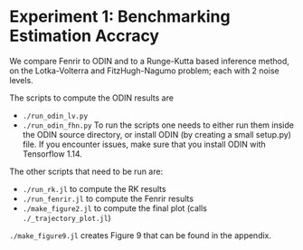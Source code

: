 # Experiment 1: Benchmarking Estimation Accracy

We compare Fenrir to ODIN and to a Runge-Kutta based inference method, on the Lotka-Volterra and FitzHugh-Nagumo problem; each with 2 noise levels.

The scripts to compute the ODIN results are
- `./run_odin_lv.py`
- `./run_odin_fhn.py`
To run the scripts one needs to either run them inside the ODIN source directory, or install ODIN (by creating a small setup.py) file.
If you encounter issues, make sure that you install ODIN with Tensorflow 1.14.

The other scripts that need to be run are:
- `./run_rk.jl` to compute the RK results
- `./run_fenrir.jl` to compute the Fenrir results
- `./make_figure2.jl` to compute the final plot (calls `./_trajectory_plot.jl`)

`./make_figure9.jl` creates Figure 9 that can be found in the appendix.

